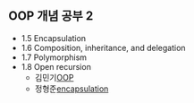 ## OOP 개념 공부 2
- 1.5    Encapsulation
- 1.6    Composition, inheritance, and delegation
- 1.7    Polymorphism
- 1.8    Open recursion
  - 김민기[OOP](https://minki.pythonanywhere.com/blog/9)
  - 정형준[encapsulation](https://hyungjunjeong.atlassian.net/l/c/sBMg0nL1)
